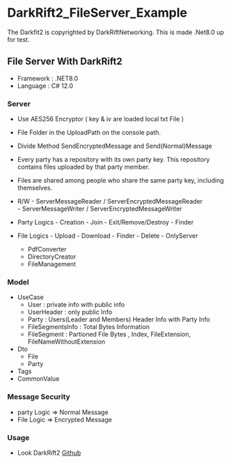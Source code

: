 # DarkRift2_FileServer_Example
The Darkfit2 is copyrighted by DarkRiftNetworking. This is made .Net8.0 up for test.

## File Server With DarkRift2
  -  Framework : .NET8.0
  -  Language : C# 12.0

### Server
  -  Use AES256 Encryptor ( key & iv are loaded local txt File )
  -  File Folder in the UploadPath on the console path.
  -  Divide Method SendEncryptedMessage and Send(Normal)Message
  -  Every party has a repository with its own party key. This repository contains files uploaded by that party member.
  -  Files are shared among people who share the same party key, including themselves.
  
  -  R/W
    -  ServerMessageReader / ServerEncryptedMessageReader     
    -  ServerMessageWriter / ServerEncryptedMessageWriter
  
  -  Party Logics
    -  Creation
    -  Join
    -  Exit/Remove/Destroy
    -  Finder  
  
  -  File Logics
    -  Upload
    -  Download
    -  Finder
    -  Delete
    -  OnlyServer
       -  PdfConverter
       -  DirectoryCreator
       -  FileManagement

### Model
  - UseCase
    -   User : private info with public info
    -   UserHeader : only public Info
    -   Party : Users(Leader and Members) Header Info with Party Info
    -   FileSegmentsInfo : Total Bytes Information
    -   FileSegment : Partioned File Bytes , Index, FileExtension, FileNameWithoutExtension
  - Dto
    -   File
    -   Party
  - Tags
  - CommonValue


### Message Security
  -  party Logic => Normal Message
  -  File Logic => Encrypted Message

### Usage
  -  Look DarkRift2 [Github](https://github.com/DarkRiftNetworking/DarkRift)
